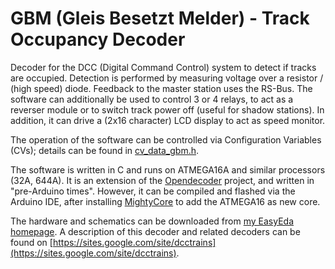 # GBM (Gleis Besetzt Melder) - Track Occupancy Decoder
Decoder for the DCC (Digital Command Control) system to detect if tracks are occupied. Detection is performed by measuring voltage over a resistor / (high speed) diode. Feedback to the master station uses the RS-Bus. The software can additionally be used to control 3 or 4 relays, to act as a reverser module or to switch track power off (useful for shadow stations). In addition, it can drive a (2x16 character) LCD display to act as speed monitor.

The operation of the software can be controlled via Configuration Variables (CVs); details can be found in [cv_data_gbm.h](cv_data_gbm.h).

The software is written in C and runs on ATMEGA16A and similar processors (32A, 644A). It is an extension of the [Opendecoder](https://www.opendcc.de/index_e.html) project, and written in "pre-Arduino times". However, it can be compiled and flashed via the Arduino IDE, after installing [MightyCore](https://github.com/MCUdude/MightyCore) to add the ATMEGA16 as new core.

The hardware and schematics can be downloaded from [my EasyEda homepage](https://easyeda.com/aikopras/gbm-eagle).
A description of this decoder and related decoders can be found on [https://sites.google.com/site/dcctrains](https://sites.google.com/site/dcctrains).
